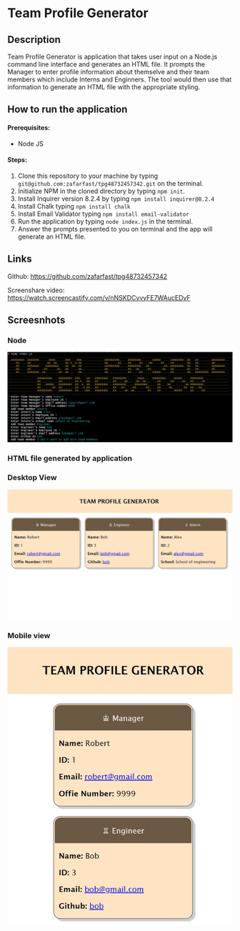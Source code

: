 
# Team Profile Generator

## Description
Team Profile Generator is application that takes user input on a Node.js command line interface and generates an HTML file. It prompts the Manager to enter profile information about themselve and their team members which include Interns and Enginners. The tool would then use that information to generate an HTML file with the appropriate styling.

## How to run the application

#### Prerequisites:
- Node JS

#### Steps:

1) Clone this repository to your machine by typing `git@github.com:zafarfast/tpg48732457342.git` on the terminal.
2) Initialize NPM in the cloned directory by typing `npm init`. 
3) Install Inquirer version 8.2.4 by typing `npm install inquirer@8.2.4`
4) Install Chalk typing `npm install chalk`
5) Install Email Validator typing `npm install email-validator`
6) Run the application by typing `node index.js` in the terminal.
7) Answer the prompts presented to you on terminal and the app will generate an HTML file.

## Links
Github:
https://github.com/zafarfast/tpg48732457342

Screenshare video:
https://watch.screencastify.com/v/nNSKDCyvyFE7WAucEDvF

## Screesnhots

### Node
![Node](/assets/images/node_screenshot1.jpg)

### HTML file generated by application
### Desktop View

![Readme1](/assets/images/html_screenshot1.jpg)
### Mobile view

![Readme](/assets/images/html_screenshot2.jpg)
